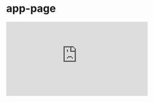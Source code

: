 # app-page

<iframe src="https://www.youtube.com/embed/qR2GHkAVq2w?feature=oembed&amp;rel=0&modestbranding=0;" width="380" height="200" frameborder="0" allowfullscreen="allowfullscreen"></iframe>
